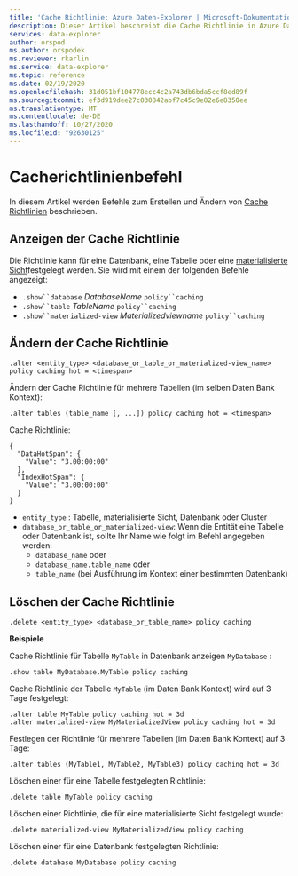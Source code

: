 ```yaml
---
title: 'Cache Richtlinie: Azure Daten-Explorer | Microsoft-Dokumentation'
description: Dieser Artikel beschreibt die Cache Richtlinie in Azure Daten-Explorer.
services: data-explorer
author: orspod
ms.author: orspodek
ms.reviewer: rkarlin
ms.service: data-explorer
ms.topic: reference
ms.date: 02/19/2020
ms.openlocfilehash: 31d051bf104778ecc4c2a743db6bda5ccf8ed89f
ms.sourcegitcommit: ef3d919dee27c030842abf7c45c9e82e6e8350ee
ms.translationtype: MT
ms.contentlocale: de-DE
ms.lasthandoff: 10/27/2020
ms.locfileid: "92630125"
---
```

# <a name="cache-policy-command"></a>Cacherichtlinienbefehl

In diesem Artikel werden Befehle zum Erstellen und Ändern von [Cache Richtlinien](cachepolicy.md) beschrieben. 

## <a name="displaying-the-cache-policy"></a>Anzeigen der Cache Richtlinie

Die Richtlinie kann für eine Datenbank, eine Tabelle oder eine [materialisierte Sicht](materialized-views/materialized-view-overview.md)festgelegt werden. Sie wird mit einem der folgenden Befehle angezeigt:

* `.show``database` *DatabaseName* `policy``caching`
* `.show``table` *TableName* `policy``caching`
* `.show``materialized-view` *Materializedviewname* `policy``caching`

## <a name="altering-the-cache-policy"></a>Ändern der Cache Richtlinie

```kusto
.alter <entity_type> <database_or_table_or_materialized-view_name> policy caching hot = <timespan>
```

Ändern der Cache Richtlinie für mehrere Tabellen (im selben Daten Bank Kontext):

```kusto
.alter tables (table_name [, ...]) policy caching hot = <timespan>
```

Cache Richtlinie:

```kusto
{
  "DataHotSpan": {
    "Value": "3.00:00:00"
  },
  "IndexHotSpan": {
    "Value": "3.00:00:00"
  }
}
```

* `entity_type` : Tabelle, materialisierte Sicht, Datenbank oder Cluster
* `database_or_table_or_materialized-view`: Wenn die Entität eine Tabelle oder Datenbank ist, sollte Ihr Name wie folgt im Befehl angegeben werden: 
  - `database_name` oder 
  - `database_name.table_name` oder 
  - `table_name` (bei Ausführung im Kontext einer bestimmten Datenbank)

## <a name="deleting-the-cache-policy"></a>Löschen der Cache Richtlinie

```kusto
.delete <entity_type> <database_or_table_name> policy caching
```

**Beispiele**

Cache Richtlinie für Tabelle `MyTable` in Datenbank anzeigen `MyDatabase` :

```kusto
.show table MyDatabase.MyTable policy caching 
```

Cache Richtlinie der Tabelle `MyTable` (im Daten Bank Kontext) wird auf 3 Tage festgelegt:

```kusto
.alter table MyTable policy caching hot = 3d
.alter materialized-view MyMaterializedView policy caching hot = 3d
```

Festlegen der Richtlinie für mehrere Tabellen (im Daten Bank Kontext) auf 3 Tage:

```kusto
.alter tables (MyTable1, MyTable2, MyTable3) policy caching hot = 3d
```

Löschen einer für eine Tabelle festgelegten Richtlinie:

```kusto
.delete table MyTable policy caching
```

Löschen einer Richtlinie, die für eine materialisierte Sicht festgelegt wurde:

```kusto
.delete materialized-view MyMaterializedView policy caching
```

Löschen einer für eine Datenbank festgelegten Richtlinie:

```kusto
.delete database MyDatabase policy caching
```
